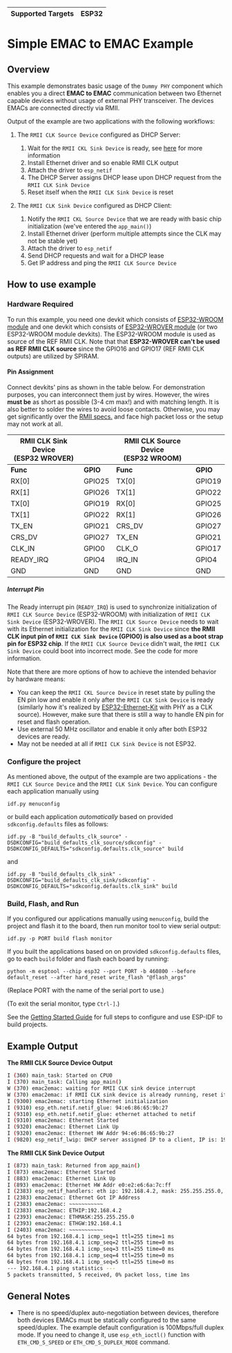 | Supported Targets | ESP32 |
| ----------------- | ----- |

# Simple EMAC to EMAC Example

## Overview

This example demonstrates basic usage of the `Dummy PHY` component which enables you a direct **EMAC to EMAC** communication between two Ethernet capable devices without usage of external PHY transceiver. The devices EMACs are connected directly via RMII.

Output of the example are two applications with the following workflows:

1. The `RMII CLK Source Device` configured as DHCP Server:
    1. Wait for the `RMII CKL Sink Device` is ready, see [here](#interrupt-pin) for more information
    2. Install Ethernet driver and so enable RMII CLK output
    3. Attach the driver to `esp_netif`
    4. The DHCP Server assigns DHCP lease upon DHCP request from the `RMII CLK Sink Device`
    5. Reset itself when the `RMII CLK Sink Device` is reset

2. The `RMII CLK Sink Device` configured as DHCP Client:
    1. Notify the `RMII CKL Source Device` that we are ready with basic chip initialization (we've entered the `app_main()`)
    2. Install Ethernet driver (perform multiple attempts since the CLK may not be stable yet)
    3. Attach the driver to `esp_netif`
    4. Send DHCP requests and wait for a DHCP lease
    5. Get IP address and ping the `RMII CLK Source Device`

## How to use example

### Hardware Required

To run this example, you need one devkit which consists of [ESP32-WROOM module](https://www.espressif.com/en/products/modules/esp32) and one devkit which consists of [ESP32-WROVER module](https://www.espressif.com/en/products/modules/esp32) (or two ESP32-WROOM module devkits). The ESP32-WROOM module is used as source of the REF RMII CLK. Note that that **ESP32-WROVER can't be used as REF RMII CLK source** since the GPIO16 and GPIO17 (REF RMII CLK outputs) are utilized by SPIRAM.

#### Pin Assignment

Connect devkits' pins as shown in the table below. For demonstration purposes, you can interconnect them just by wires. However, the wires **must be** as short as possible (3-4 cm max!) and with matching length. It is also better to solder the wires to avoid loose contacts. Otherwise, you may get significantly over the [RMII specs.](https://resources.pcb.cadence.com/blog/2019-mii-and-rmii-routing-guidelines-for-ethernet) and face high packet loss or the setup may not work at all.

| RMII CLK Sink Device<br /> (ESP32 WROVER)  | | RMII CLK Source Device<br /> (ESP32 WROOM) | |
| ----- | ----- | ----- | ----- |
| **Func** | **GPIO** | **Func** | **GPIO** |
| RX[0] | GPIO25 | TX[0] | GPIO19 |
| RX[1] | GPIO26 | TX[1] | GPIO22 |
| TX[0] | GPIO19 | RX[0] | GPIO25 |
| TX[1] | GPIO22 | RX[1] | GPIO26 |
| TX_EN | GPIO21 | CRS_DV| GPIO27 |
| CRS_DV| GPIO27 | TX_EN | GPIO21 |
| CLK_IN | GPIO0 | CLK_O | GPIO17 |
| READY_IRQ | GPIO4 | IRQ_IN | GPIO4 |
| GND | GND | GND | GND |

##### Interrupt Pin

The Ready interrupt pin (`READY_IRQ`) is used to synchronize initialization of `RMII CLK Source Device` (ESP32-WROOM) with initialization of `RMII CLK Sink Device` (ESP32-WROVER). The `RMII CLK Source Device` needs to wait with its Ethernet initialization for the `RMII CLK Sink Device` since **the RMII CLK input pin of `RMII CLK Sink Device` (GPIO0) is also used as a boot strap pin for ESP32 chip**. If the `RMII CLK Source Device` didn't wait, the `RMII CLK Sink Device` could boot into incorrect mode. See the code for more information.

Note that there are more options of how to achieve the intended behavior by hardware means:
* You can keep the `RMII CKL Source Device` in reset state by pulling the EN pin low and enable it only after the `RMII CLK Sink Device` is ready (similarly how it's realized by [ESP32-Ethernet-Kit](https://docs.espressif.com/projects/esp-idf/en/latest/hw-reference/get-started-ethernet-kit.html) with PHY as a CLK source). However, make sure that there is still a way to handle EN pin for reset and flash operation.
* Use external 50 MHz oscillator and enable it only after both ESP32 devices are ready.
* May not be needed at all if `RMII CLK Sink Device` is not ESP32.


### Configure the project

As mentioned above, the output of the example are two applications - the `RMII CLK Source Device` and the `RMII CLK Sink Device`. You can configure each application manually using

```
idf.py menuconfig
```

or build each application *automatically* based on provided `sdkconfig.defaults` files as follows:

```
idf.py -B "build_defaults_clk_source" -DSDKCONFIG="build_defaults_clk_source/sdkconfig" -DSDKCONFIG_DEFAULTS="sdkconfig.defaults.clk_source" build
```

and

```
idf.py -B "build_defaults_clk_sink" -DSDKCONFIG="build_defaults_clk_sink/sdkconfig" -DSDKCONFIG_DEFAULTS="sdkconfig.defaults.clk_sink" build
```


### Build, Flash, and Run

If you configured our applications manually using `menuconfig`, build the project and flash it to the board, then run monitor tool to view serial output:

```
idf.py -p PORT build flash monitor
```

If you built the applications based on on provided `sdkconfig.defaults` files, go to each `build` folder and flash each board by running:

```
python -m esptool --chip esp32 --port PORT -b 460800 --before default_reset --after hard_reset write_flash "@flash_args"
```

(Replace PORT with the name of the serial port to use.)

(To exit the serial monitor, type ``Ctrl-]``.)

See the [Getting Started Guide](https://docs.espressif.com/projects/esp-idf/en/latest/get-started/index.html) for full steps to configure and use ESP-IDF to build projects.

## Example Output

**The RMII CLK Source Device Output**

```bash
I (360) main_task: Started on CPU0
I (370) main_task: Calling app_main()
W (370) emac2emac: waiting for RMII CLK sink device interrupt
W (370) emac2emac: if RMII CLK sink device is already running, reset it by `EN` button
I (9300) emac2emac: starting Ethernet initialization
I (9310) esp_eth.netif.netif_glue: 94:e6:86:65:9b:27
I (9310) esp_eth.netif.netif_glue: ethernet attached to netif
I (9310) emac2emac: Ethernet Started
I (9320) emac2emac: Ethernet Link Up
I (9320) emac2emac: Ethernet HW Addr 94:e6:86:65:9b:27
I (9820) esp_netif_lwip: DHCP server assigned IP to a client, IP is: 192.168.4.2
```

**The RMII CLK Sink Device Output**

```bash
I (873) main_task: Returned from app_main()
I (873) emac2emac: Ethernet Started
I (883) emac2emac: Ethernet Link Up
I (893) emac2emac: Ethernet HW Addr e0:e2:e6:6a:7c:ff
I (2383) esp_netif_handlers: eth ip: 192.168.4.2, mask: 255.255.255.0, gw: 192.168.4.1
I (2383) emac2emac: Ethernet Got IP Address
I (2383) emac2emac: ~~~~~~~~~~~
I (2383) emac2emac: ETHIP:192.168.4.2
I (2393) emac2emac: ETHMASK:255.255.255.0
I (2393) emac2emac: ETHGW:192.168.4.1
I (2403) emac2emac: ~~~~~~~~~~~
64 bytes from 192.168.4.1 icmp_seq=1 ttl=255 time=1 ms
64 bytes from 192.168.4.1 icmp_seq=2 ttl=255 time=0 ms
64 bytes from 192.168.4.1 icmp_seq=3 ttl=255 time=0 ms
64 bytes from 192.168.4.1 icmp_seq=4 ttl=255 time=0 ms
64 bytes from 192.168.4.1 icmp_seq=5 ttl=255 time=0 ms
--- 192.168.4.1 ping statistics ---
5 packets transmitted, 5 received, 0% packet loss, time 1ms
```

## General Notes

* There is no speed/duplex auto-negotiation between devices, therefore both devices EMACs must be statically configured to the same speed/duplex. The example default configuration is 100Mbps/full duplex mode. If you need to change it, use `esp_eth_ioctl()` function with `ETH_CMD_S_SPEED` or `ETH_CMD_S_DUPLEX_MODE` command.
